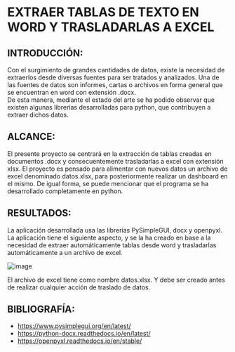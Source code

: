 # EXTRAER TABLAS DE TEXTO EN WORD Y TRASLADARLAS A EXCEL
## INTRODUCCIÓN:
Con el surgimiento de grandes cantidades de datos, existe la necesidad de extraerlos desde diversas fuentes para ser tratados y analizados.
Una de las fuentes de datos son informes, cartas o archivos en forma general que se encuentran en word con extensión .docx.  
De esta manera, mediante el estado del arte se ha podido observar que existen algunas librerías desarrolladas para python, que contribuyen a extraer dichos datos.
## ALCANCE:
El presente proyecto se centrará en la extracción de tablas creadas en documentos .docx y consecuentemente trasladarlas a excel con extensión xlsx.
El proyecto es pensado para alimentar con nuevos datos un archivo de excel denominado datos.xlsx, para posteriormente realizar un dashboard en el mismo.
De igual forma, se puede mencionar que el programa se ha desarrollado completamente en python.
## RESULTADOS:
La aplicación desarrollada usa las librerías PySimpleGUI, docx y openpyxl.
La aplicación tiene el siguiente aspecto, y se la ha creado en base a la necesidad de extraer automáticamente tablas desde word y trasladarlas automáticamente a un archivo de excel.

![image](https://github.com/krist2357/extraer_tablas_word/assets/75154211/f9ca1e0f-ef91-44d2-86aa-9a89b985db57)

El archivo de excel tiene como nombre datos.xlsx. Y debe ser creado antes de realizar cualquier acción de traslado de datos.

## BIBLIOGRAFÍA:
* https://www.pysimplegui.org/en/latest/
* https://python-docx.readthedocs.io/en/latest/
* https://openpyxl.readthedocs.io/en/stable/
